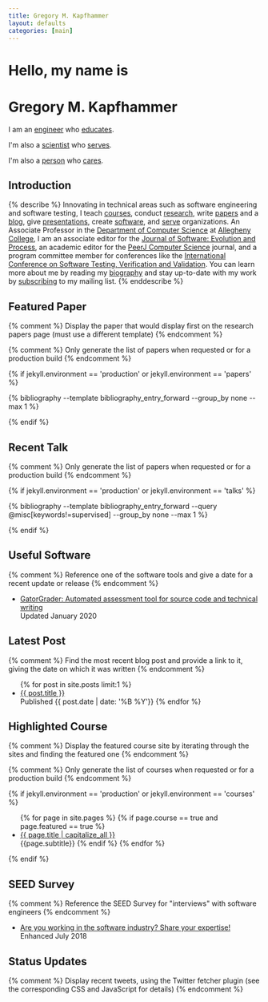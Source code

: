 ```yaml
---
title: Gregory M. Kapfhammer
layout: defaults
categories: [main]
---
```


<div class="jumbotron">
<h1 class="display-tight">Hello, my name is</h1>
<h1 class="display">Gregory M. Kapfhammer</h1>
<p class="lead">I am an <a class="characteristic" href="software/">engineer</a> who <a class="characteristic" href="teaching/">educates</a>.</p>
<p class="lead">I'm also a <a class="characteristic" href="papers/">scientist</a> who <a class="characteristic" href="service/">serves</a>.</p>
<p class="lead">I'm also a <a class="characteristic" href="biography/">person</a> who <a class="characteristic" href="principles/">cares</a>.</p>
<script type="text/javascript">
<!--
var lead = [
  '<p class="lead">Oh, and I maintain the <a class="characteristic" href="https://github.com/AVMf/avmf">AVMf</a>.</p>',
  '<p class="lead">Oh, and I compose a <a class="characteristic" href="https://github.com/gkapfham/research-bibliography">bibliography</a>.</p>',
  '<p class="lead">Oh, and I craft a <a class="characteristic" href="https://github.com/gkapfham/vim-vitamin-onec">colorscheme</a>.</p>',
  '<p class="lead">Oh, and I collect some <a class="characteristic" href="https://github.com/schemaanalyst/schemaanalyst-bibliography">references</a>.</p>',
  '<p class="lead">Oh, and I curate some <a class="characteristic" href="https://github.com/gkapfham/dotfiles">dotfiles</a>.</p>',
  '<p class="lead">Oh, and I maintain the <a class="characteristic" href="https://github.com/GatorEducator/gatorgrader">gatorgrader</a>.</p>',
  '<p class="lead">Oh, and I study the <a class="characteristic" href="https://github.com/schemaanalyst/schemaanalyst">schemaanalyst</a>.</p>',
  '<p class="lead">Oh, and I predict performance with <a class="characteristic" href="https://github.com/Tada-Project/tada">tada</a>.</p>',
  '<p class="lead">Oh, and I tweak some <a class="characteristic" href="https://github.com/gkapfham/tmuxinators">tmuxinators</a>.</p>',
];
function randomLead() {
   return lead[Math.floor(Math.random() * lead.length)];
}
document.write(randomLead());
//-->
</script>

</div>

## Introduction

{% describe %}
Innovating in technical areas such as
software engineering and software testing, I teach
[courses]({{site.baseurl}}teaching/), conduct
[research]({{site.baseurl}}research/), write
[papers]({{site.baseurl}}research/papers/) and a [blog]({{site.baseurl}}blog/),
give [presentations]({{site.baseurl}}research/presentations/), create
[software]({{site.baseurl}}software/), and [serve]({{site.baseurl}}service/)
organizations. An Associate Professor in the [Department of Computer
Science](http://www.cs.allegheny.edu) at [Allegheny
College](http://www.allegheny.edu), I am an associate editor for the [Journal
of Software: Evolution and
Process](https://onlinelibrary.wiley.com/journal/20477481), an academic editor
for the [PeerJ Computer Science](https://peerj.com/computer-science/) journal,
and a program committee member for conferences like the [International
Conference on Software Testing, Verification and
Validation](https://cs.gmu.edu/icst/index.html). You can learn more about me by
reading my [biography]({{site.baseurl}}biography/) and stay up-to-date with my
work by [subscribing]({{site.baseurl}}support/) to my mailing list.
{% enddescribe %}

## Featured Paper

{% comment %} Display the paper that would display first on the research papers
page (must use a different template) {% endcomment %}

{% comment %} Only generate the list of papers when requested or for a
production build {% endcomment %}

{% if jekyll.environment == 'production' or jekyll.environment == 'papers' %}

{% bibliography --template bibliography_entry_forward --group_by none --max 1 %}

{% endif %}

## Recent Talk

{% comment %} Only generate the list of papers when requested or for a
production build {% endcomment %}

{% if jekyll.environment == 'production' or jekyll.environment == 'talks' %}

{% bibliography --template bibliography_entry_forward --query @misc[keywords!=supervised] --group_by none --max 1 %}

{% endif %}

## Useful Software

{% comment %} Reference one of the software tools and give a date for a recent
update or release {% endcomment %}

<ul class="fa-ul">
<li><i class="fa-li fa fa-code fa-lg"></i><a class="major"
href="https://github.com/GatorEducator/gatorgrader">GatorGrader: Automated assessment tool for source code and technical writing</a></li>
Updated January 2020
</ul>

## Latest Post

{% comment %} Find the most recent blog post and provide a link to it, giving
the date on which it was written {% endcomment %}

<ul class="fa-ul">
{% for post in site.posts limit:1 %}
  <li><i class="fa-li fa fa-edit fa-lg"></i><a class="major"
  href="{{site.baseurl}}{{ post.url | remove_first:'/'}}">{{ post.title
  }}</a></li> Published {{ post.date | date: '%B %Y'}}
{% endfor %}
</ul>

## Highlighted Course

{% comment %} Display the featured course site by iterating through the sites
and finding the featured one {% endcomment %}

{% comment %} Only generate the list of courses when requested or for a
production build {% endcomment %}

{% if jekyll.environment == 'production' or jekyll.environment == 'courses' %}

<ul class="fa-ul">
{% for page in site.pages %}
  {% if page.course == true and page.featured == true %}
  <li><i class="fa-li fa fa-cog fa-lg"></i><a class="major" href="{{site.baseurl}}{{ page.url | remove_first:'/'}}">{{ page.title | capitalize_all }}</a></li>
  {{page.subtitle}}
  {% endif %}
{% endfor %}
</ul>

{% endif %}

## SEED Survey

{% comment %} Reference the SEED Survey for "interviews" with software
engineers {% endcomment %}

<ul class="fa-ul"> <li><i class="fa-li fa fa-users fa-lg"></i><a class="major"
href="{{site.baseurl}}seed/">Are you working in the software industry? Share
your expertise!</a></li> Enhanced July 2018 </ul>

## Status Updates

{% comment %} Display recent tweets, using the Twitter fetcher plugin (see the
corresponding CSS and JavaScript for details) {% endcomment %}

<div id="tw-gkapfham">
</div>
